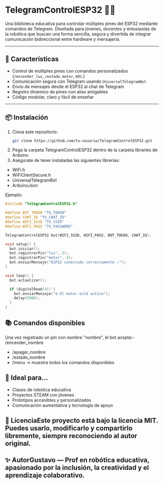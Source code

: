 # TelegramControlESP32 📲🔌

Una biblioteca educativa para controlar múltiples pines del ESP32 mediante comandos de Telegram. Diseñada para jóvenes, docentes y entusiastas de la robótica que buscan una forma sencilla, segura y divertida de integrar comunicación bidireccional entre hardware y mensajería.

---

## 🚀 Características

- Control de múltiples pines con comandos personalizados (`/encender_luz`, `/estado_motor`, etc.)
- Comunicación segura con Telegram usando `UniversalTelegramBot`
- Envío de mensajes desde el ESP32 al chat de Telegram
- Registro dinámico de pines con alias amigables
- Código modular, claro y fácil de enseñar

---

## 📦 Instalación

1. Clona este repositorio:
   ```bash
   git clone https://github.com/tu-usuario/TelegramControlESP32.git

2. Pega la carpeta TelegramControlESP32 dentro de la carpeta libraries de Arduino.
3. Asegúrate de tener instaladas las siguientes librerías:
- WiFi.h
- WiFiClientSecure.h
- UniversalTelegramBot
- ArduinoJson

Ejemplo:
```cpp
#include "TelegramControlESP32.h"

#define BOT_TOKEN "TU_TOKEN"
#define CHAT_ID "TU_CHAT_ID"
#define WIFI_SSID "TU_SSID"
#define WIFI_PASS "TU_PASSWORD"

TelegramControlESP32 bot(WIFI_SSID, WIFI_PASS, BOT_TOKEN, CHAT_ID);

void setup() {
  bot.iniciar();
  bot.registrarPin("luz", 2);
  bot.registrarPin("motor", 4);
  bot.enviarMensaje("ESP32 conectado correctamente ✅");
}

void loop() {
  bot.actualizar();

  if (digitalRead(4)) {
    bot.enviarMensaje("⚙️ El motor está activo");
    delay(5000);
  }
}
```
## 📚 Comandos disponibles
Una vez registrado un pin con nombre "nombre", el bot acepta:- /encender_nombre
- /apagar_nombre
- /estado_nombre
- /menu → muestra todos los comandos disponibles
  
## 🧠 Ideal para…
- Clases de robótica educativa
- Proyectos STEAM con jóvenes
- Prototipos accesibles y personalizados
- Comunicación aumentativa y tecnología de apoyo


## 📜 LicenciaEste proyecto está bajo la licencia MIT. Puedes usarlo, modificarlo y compartirlo libremente, siempre reconociendo al autor original.
## ✨ AutorGustavo — Prof en robótica educativa, apasionado por la inclusión, la creatividad y el aprendizaje colaborativo.
